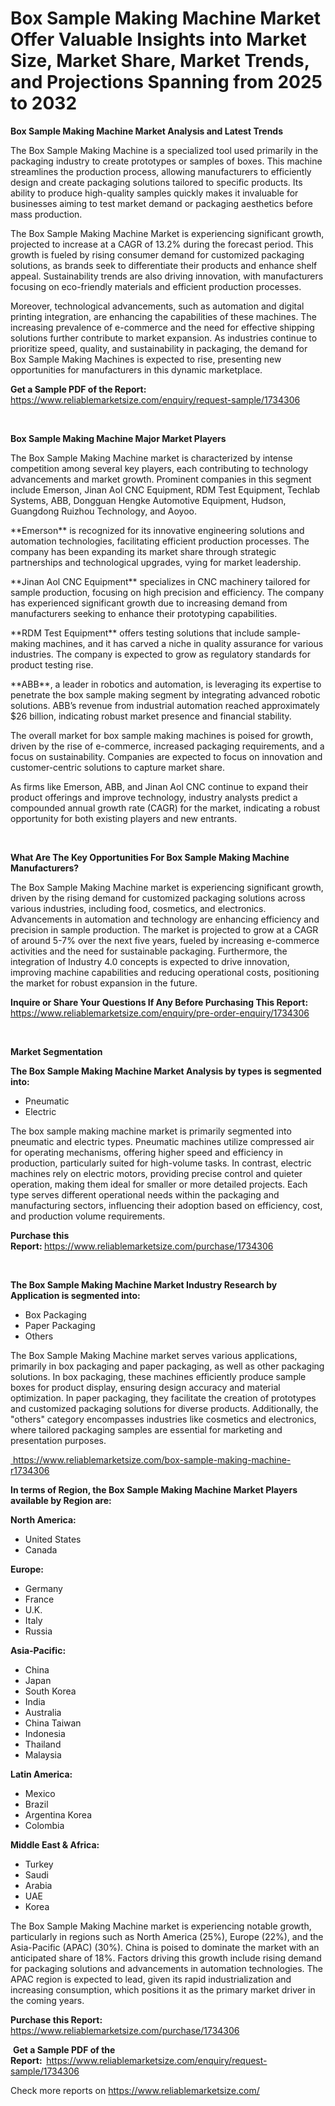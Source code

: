 <p><h1>Box Sample Making Machine Market Offer Valuable Insights into Market Size, Market Share, Market Trends, and Projections Spanning from 2025 to 2032</h1></p><p><strong>Box Sample Making Machine Market Analysis and Latest Trends</strong></p>
<p><p>The Box Sample Making Machine is a specialized tool used primarily in the packaging industry to create prototypes or samples of boxes. This machine streamlines the production process, allowing manufacturers to efficiently design and create packaging solutions tailored to specific products. Its ability to produce high-quality samples quickly makes it invaluable for businesses aiming to test market demand or packaging aesthetics before mass production.</p><p>The Box Sample Making Machine Market is experiencing significant growth, projected to increase at a CAGR of 13.2% during the forecast period. This growth is fueled by rising consumer demand for customized packaging solutions, as brands seek to differentiate their products and enhance shelf appeal. Sustainability trends are also driving innovation, with manufacturers focusing on eco-friendly materials and efficient production processes.</p><p>Moreover, technological advancements, such as automation and digital printing integration, are enhancing the capabilities of these machines. The increasing prevalence of e-commerce and the need for effective shipping solutions further contribute to market expansion. As industries continue to prioritize speed, quality, and sustainability in packaging, the demand for Box Sample Making Machines is expected to rise, presenting new opportunities for manufacturers in this dynamic marketplace.</p></p>
<p><strong>Get a Sample PDF of the Report:&nbsp;</strong> <a href="https://www.reliablemarketsize.com/enquiry/request-sample/1734306?utm_campaign=1845&utm_medium=2&utm_source=Github&utm_content=ia&utm_term=10042025&utm_id=box-sample-making-machine">https://www.reliablemarketsize.com/enquiry/request-sample/1734306</a></p>
<p>&nbsp;</p>
<p><strong>Box Sample Making Machine Major Market Players</strong></p>
<p><p>The Box Sample Making Machine market is characterized by intense competition among several key players, each contributing to technology advancements and market growth. Prominent companies in this segment include Emerson, Jinan Aol CNC Equipment, RDM Test Equipment, Techlab Systems, ABB, Dongguan Hengke Automotive Equipment, Hudson, Guangdong Ruizhou Technology, and Aoyoo.</p><p>**Emerson** is recognized for its innovative engineering solutions and automation technologies, facilitating efficient production processes. The company has been expanding its market share through strategic partnerships and technological upgrades, vying for market leadership.</p><p>**Jinan Aol CNC Equipment** specializes in CNC machinery tailored for sample production, focusing on high precision and efficiency. The company has experienced significant growth due to increasing demand from manufacturers seeking to enhance their prototyping capabilities.</p><p>**RDM Test Equipment** offers testing solutions that include sample-making machines, and it has carved a niche in quality assurance for various industries. The company is expected to grow as regulatory standards for product testing rise.</p><p>**ABB**, a leader in robotics and automation, is leveraging its expertise to penetrate the box sample making segment by integrating advanced robotic solutions. ABB’s revenue from industrial automation reached approximately $26 billion, indicating robust market presence and financial stability.</p><p>The overall market for box sample making machines is poised for growth, driven by the rise of e-commerce, increased packaging requirements, and a focus on sustainability. Companies are expected to focus on innovation and customer-centric solutions to capture market share.</p><p>As firms like Emerson, ABB, and Jinan Aol CNC continue to expand their product offerings and improve technology, industry analysts predict a compounded annual growth rate (CAGR) for the market, indicating a robust opportunity for both existing players and new entrants.</p></p>
<p>&nbsp;</p>
<p><strong>What Are The Key Opportunities For Box Sample Making Machine Manufacturers?</strong></p>
<p><p>The Box Sample Making Machine market is experiencing significant growth, driven by the rising demand for customized packaging solutions across various industries, including food, cosmetics, and electronics. Advancements in automation and technology are enhancing efficiency and precision in sample production. The market is projected to grow at a CAGR of around 5-7% over the next five years, fueled by increasing e-commerce activities and the need for sustainable packaging. Furthermore, the integration of Industry 4.0 concepts is expected to drive innovation, improving machine capabilities and reducing operational costs, positioning the market for robust expansion in the future.</p></p>
<p><strong>Inquire or Share Your Questions If Any Before Purchasing This Report:</strong> <a href="https://www.reliablemarketsize.com/enquiry/pre-order-enquiry/1734306?utm_campaign=1845&utm_medium=2&utm_source=Github&utm_content=ia&utm_term=10042025&utm_id=box-sample-making-machine">https://www.reliablemarketsize.com/enquiry/pre-order-enquiry/1734306</a></p>
<p>&nbsp;</p>
<p><strong>Market Segmentation</strong></p>
<p><strong>The Box Sample Making Machine Market Analysis by types is segmented into:</strong></p>
<p><ul><li>Pneumatic</li><li>Electric</li></ul></p>
<p><p>The box sample making machine market is primarily segmented into pneumatic and electric types. Pneumatic machines utilize compressed air for operating mechanisms, offering higher speed and efficiency in production, particularly suited for high-volume tasks. In contrast, electric machines rely on electric motors, providing precise control and quieter operation, making them ideal for smaller or more detailed projects. Each type serves different operational needs within the packaging and manufacturing sectors, influencing their adoption based on efficiency, cost, and production volume requirements.</p></p>
<p><strong>Purchase this Report:&nbsp;</strong><a href="https://www.reliablemarketsize.com/purchase/1734306?utm_campaign=1845&utm_medium=2&utm_source=Github&utm_content=ia&utm_term=10042025&utm_id=box-sample-making-machine">https://www.reliablemarketsize.com/purchase/1734306</a></p>
<p>&nbsp;</p>
<p><strong>The Box Sample Making Machine Market Industry Research by Application is segmented into:</strong></p>
<p><ul><li>Box Packaging</li><li>Paper Packaging</li><li>Others</li></ul></p>
<p><p>The Box Sample Making Machine market serves various applications, primarily in box packaging and paper packaging, as well as other packaging solutions. In box packaging, these machines efficiently produce sample boxes for product display, ensuring design accuracy and material optimization. In paper packaging, they facilitate the creation of prototypes and customized packaging solutions for diverse products. Additionally, the "others" category encompasses industries like cosmetics and electronics, where tailored packaging samples are essential for marketing and presentation purposes.</p></p>
<p><a href="https://www.reliablemarketsize.com/box-sample-making-machine-r1734306?utm_campaign=1845&utm_medium=2&utm_source=Github&utm_content=ia&utm_term=10042025&utm_id=box-sample-making-machine">&nbsp;https://www.reliablemarketsize.com/box-sample-making-machine-r1734306</a></p>
<p><strong>In terms of Region, the Box Sample Making Machine Market Players available by Region are:</strong></p>
<p>
    <p> <strong> North America: </strong>
        <ul>
            <li>United States</li>
            <li>Canada</li>
        </ul>
        </p> 
    <p> <strong> Europe: </strong>
        <ul>
            <li>Germany</li>
            <li>France</li>
            <li>U.K.</li>
            <li>Italy</li>
            <li>Russia</li>
        </ul>
        </p> 
    <p> <strong> Asia-Pacific: </strong>
        <ul>
            <li>China</li>
            <li>Japan</li>
            <li>South Korea</li>
            <li>India</li>
            <li>Australia</li>
            <li>China Taiwan</li>
            <li>Indonesia</li>
            <li>Thailand</li>
            <li>Malaysia</li>
        </ul>
        </p> 
    <p> <strong> Latin America: </strong>
        <ul>
            <li>Mexico</li>
            <li>Brazil</li>
            <li>Argentina Korea</li>
            <li>Colombia</li>
        </ul>
        </p> 
    <p> <strong> Middle East & Africa: </strong>
        <ul>
            <li>Turkey</li>
            <li>Saudi</li>
            <li>Arabia</li>
            <li>UAE</li>
            <li>Korea</li>
        </ul>
    </p>
    </p>
<p><p>The Box Sample Making Machine market is experiencing notable growth, particularly in regions such as North America (25%), Europe (22%), and the Asia-Pacific (APAC) (30%). China is poised to dominate the market with an anticipated share of 18%. Factors driving this growth include rising demand for packaging solutions and advancements in automation technologies. The APAC region is expected to lead, given its rapid industrialization and increasing consumption, which positions it as the primary market driver in the coming years.</p></p>
<p><strong>Purchase this Report: </strong><a href="https://www.reliablemarketsize.com/purchase/1734306?utm_campaign=1845&utm_medium=2&utm_source=Github&utm_content=ia&utm_term=10042025&utm_id=box-sample-making-machine">https://www.reliablemarketsize.com/purchase/1734306</a></p>
<p>&nbsp;<strong>Get a Sample PDF of the Report:&nbsp;&nbsp;</strong><a href="https://www.reliablemarketsize.com/enquiry/request-sample/1734306?utm_campaign=1845&utm_medium=2&utm_source=Github&utm_content=ia&utm_term=10042025&utm_id=box-sample-making-machine">https://www.reliablemarketsize.com/enquiry/request-sample/1734306</a></p>
<p><strong></strong></p>
<p>Check more reports on <a href="https://www.reliablemarketsize.com/?utm_campaign=1845&utm_medium=2&utm_source=Github&utm_content=ia&utm_term=10042025&utm_id=box-sample-making-machine">https://www.reliablemarketsize.com/</a></p>